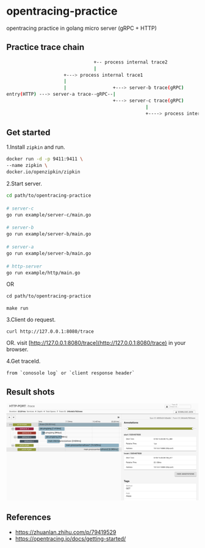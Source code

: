 # opentracing-practice
opentracing practice in golang micro server (gRPC + HTTP)

## Practice trace chain
```sh
                                +-- process internal trace2
                                |
                     +---> process internal trace1
                     |
                     |                 +---> server-b trace(gRPC)
entry(HTTP) ---> server-a trace--gRPC--|
                                       +---> server-c trace(gRPC)
                                                   |
                                                   +----> process internal trace3 (todo)
```

## Get started

1.Install `zipkin` and run.
```sh
docker run -d -p 9411:9411 \
--name zipkin \
docker.io/openzipkin/zipkin
```

2.Start server.

```sh
cd path/to/opentracing-practice

# server-c
go run example/server-c/main.go

# server-b
go run example/server-b/main.go

# server-a
go run example/server-b/main.go

# http-server
go run example/http/main.go
```

OR 

```
cd path/to/opentracing-practice

make run
```

3.Client do request.

```shell script
curl http://127.0.0.1:8080/trace
```

OR.
visit [http://127.0.0.1:8080/trace](http://127.0.0.1:8080/trace) in your browser.

4.Get traceId.

    from `conosole log` or `client response header`

## Result shots

![shot](./static/shot1.png)

## References

* https://zhuanlan.zhihu.com/p/79419529
* https://opentracing.io/docs/getting-started/